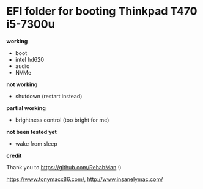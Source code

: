 # EFI folder for booting Thinkpad T470 i5-7300u

**working**
  - boot
  - intel hd620
  - audio
  - NVMe
  
  
**not working**
  - shutdown (restart instead)
  

**partial working**
  - brightness control (too bright for me)
  
  
**not been tested yet**
  - wake from sleep
  
  
**credit**

  Thank you to https://github.com/RehabMan :)
  
  https://www.tonymacx86.com/,
  http://www.insanelymac.com/
  
